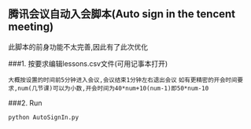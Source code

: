 ## 腾讯会议自动入会脚本(Auto sign in the tencent meeting)
此脚本的前身功能不太完善,因此有了此次优化



###1. 按要求编辑lessons.csv文件(可用记事本打开)

`大概按设置的时间前5分钟进入会议,会议结束1分钟左右退出会议`
`如有更精密的开会时间要求,num(几节课)可以为小数,开会时间为40*num+10(num-1)即50*num-10`

###2. Run

`python AutoSignIn.py`

